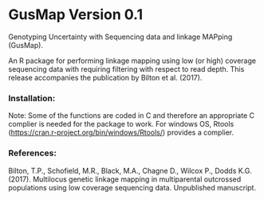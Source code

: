 # GusMap Version 0.1

Genotyping Uncertainty with Sequencing data and linkage MAPping (GusMap).

An R package for performing linkage mapping using low (or high) coverage sequencing data with requiring filtering with respect to read depth. This release accompanies the publication by Bilton et al. (2017).  

### Installation:

Note: Some of the functions are coded in C and therefore an appropriate C complier is needed for the package to work. For windows OS, Rtools (https://cran.r-project.org/bin/windows/Rtools/) provides a complier. 

### References:

Bilton, T.P., Schofield, M.R., Black, M.A., Chagne D., Wilcox P., Dodds K.G. (2017). Multilocus genetic linkage mapping in multiparental outcrossed populations using low coverage sequencing data. Unpublished manuscript.


